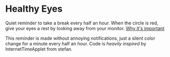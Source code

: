 # Healthy Eyes

Quiet reminder to take a break every half an hour. When the circle is red, give your eyes a rest by looking away from your monitor.
[Why it's important](https://www.mayoclinic.org/diseases-conditions/eyestrain/symptoms-causes/syc-20372397)

This reminder is made without annoying notifications, just a silent color change for a minute every half an hour.
Code is *heavily inspired* by InternetTimeApplet from stefan.
